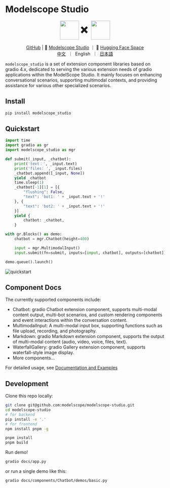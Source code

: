 <h1>Modelscope Studio</h1>

<p align="center">
    <img src="https://modelscope.oss-cn-beijing.aliyuncs.com/modelscope.gif" height="60" style="vertical-align: middle;"/>
    <span style="font-size: 30px; vertical-align: middle;">
    ✖️
    </span>
    <img src="https://www.gradio.app/_app/immutable/assets/gradio.8a5e8876.svg" height="60" style="vertical-align: middle;">
<p>

<p align="center">
<a href="https://github.com/modelscope/modelscope-studio">GitHub</a> | 🤖 <a href="https://modelscope.cn/studios/modelscope/modelscope-studio/summary">Modelscope Studio</a> ｜ 🤗 <a href="https://huggingface.co/spaces/modelscope/modelscope-studio">Hugging Face Space</a>
<br>
  <a href="README-zh_CN.md">中文</a>&nbsp ｜ &nbspEnglish&nbsp ｜ &nbsp<a href="README-ja_JP.md">日本語</a>
</p>

`modelscope_studio` is a set of extension component libraries based on gradio 4.x, dedicated to serving the various extension needs of gradio applications within the ModelScope Studio. It mainly focuses on enhancing conversational scenarios, supporting multimodal contexts, and providing assistance for various other specialized scenarios.

## Install

```sh
pip install modelscope_studio
```

## Quickstart

```python
import time
import gradio as gr
import modelscope_studio as mgr

def submit(_input, _chatbot):
    print('text：', _input.text)
    print('files: ', _input.files)
    _chatbot.append([_input, None])
    yield _chatbot
    time.sleep(1)
    _chatbot[-1][1] = [{
        "flushing": False,
        "text": 'bot1: ' + _input.text + '!'
    }, {
        "text": 'bot2: ' + _input.text + '!'
    }]
    yield {
        chatbot: _chatbot,
    }

with gr.Blocks() as demo:
    chatbot = mgr.Chatbot(height=400)

    input = mgr.MultimodalInput()
    input.submit(fn=submit, inputs=[input, chatbot], outputs=[chatbot])

demo.queue().launch()
```

![quickstart](./resources/quickstart.png)

## Component Docs

The currently supported components include:

- Chatbot: gradio Chatbot extension component, supports multi-modal content output, multi-bot scenarios, and custom rendering components and event interactions within the conversation content.
- MultimodalInput: A multi-modal input box, supporting functions such as file upload, recording, and photography.
- Markdown: gradio Markdown extension component, supports the output of multi-modal content (audio, video, voice, files, text).
- WaterfallGallery: gradio Gallery extension component, supports waterfall-style image display.
- More components...

For detailed usage, see [Documentation and Examples](https://modelscope.cn/studios/modelscope/modelscope-studio/summary)

## Development

Clone this repo locally:

```sh
git clone git@github.com:modelscope/modelscope-studio.git
cd modelscope-studio
# for backend
pip install -e '.'
# for frontend
npm install pnpm -g

pnpm install
pnpm build
```

Run demo!

```sh
gradio docs/app.py
```

or run a single demo like this:

```sh
gradio docs/components/Chatbot/demos/basic.py
```
